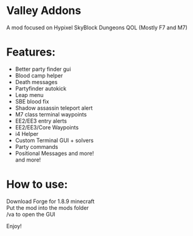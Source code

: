 # Valley Addons
A mod focused on Hypixel SkyBlock Dungeons QOL (Mostly F7 and M7)

# Features:

 - Better party finder gui <br>
 - Blood camp helper <br>
 - Death messages <br>
 - Partyfinder autokick <br>
 - Leap menu <br>
 - SBE blood fix <br>
 - Shadow assassin teleport alert <br>
 - M7 class terminal waypoints <br>
 - EE2/EE3 entry alerts <br>
 - EE2/EE3/Core Waypoints <br>
 - i4 Helper <br>
 - Custom Terminal GUI + solvers <br>
 - Party commands <br>
 - Positional Messages and more! <br>
 and more!


# How to use:

Download Forge for 1.8.9 minecraft <br>
Put the mod into the mods folder<br>
/va to open the GUI<br>

Enjoy!

  
